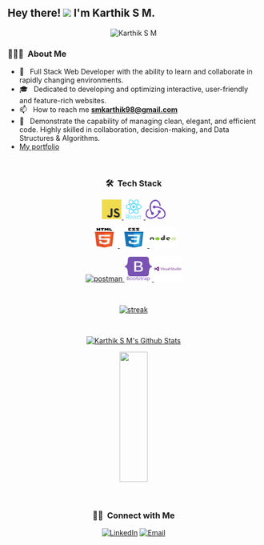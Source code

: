 <h2> Hey there! <img src="https://raw.githubusercontent.com/MartinHeinz/MartinHeinz/master/wave.gif" width="30px"> I'm Karthik S M.</h2>
<p align="center">
<img align="center" src="https://user-images.githubusercontent.com/77038954/133616013-7488fc92-9b6d-4df9-b2a3-88ba9636d49e.png" alt="Karthik S M" width="250px" height="250px" />
 </p>
<h3> 👨🏻‍💻 &nbsp;About Me </h3>

- 🤔 &nbsp; Full Stack Web Developer with the ability to learn and collaborate in rapidly changing environments.
- 🎓 &nbsp; Dedicated to developing and optimizing interactive, user-friendly and feature-rich websites.
- 📫 &nbsp; How to reach me **smkarthik98@gmail.com**
- 🌱 &nbsp; Demonstrate the capability of managing clean, elegant, and efficient code. Highly skilled in collaboration, decision-making, and Data Structures & Algorithms.
- <a href="https://portfoliokarthik.vercel.app/">My portfolio</a>
 <br/>

<h3 align="center">🛠 &nbsp;Tech Stack</h3>
<p align="center">
  <a href="https://developer.mozilla.org/en-US/docs/Web/JavaScript" target="_blank"> <img src="https://raw.githubusercontent.com/devicons/devicon/master/icons/javascript/javascript-original.svg" alt="javascript" width="40" height="40"/> </a> 
  <a href="https://reactjs.org/" target="_blank"><img src="https://raw.githubusercontent.com/devicons/devicon/master/icons/react/react-original-wordmark.svg" alt="react" width="40" height="40"/> </a> 
  <a href="https://redux.js.org" target="_blank"> <img src="https://raw.githubusercontent.com/devicons/devicon/master/icons/redux/redux-original.svg" alt="redux" width="40" height="40"/> </a> 
  </p>
 <p align="center">
  <a href="https://www.w3.org/html/" target="_blank"> <img src="https://raw.githubusercontent.com/devicons/devicon/master/icons/html5/html5-original-wordmark.svg" alt="html5" width="55" height="40"/> </a>
  <a href="https://www.w3schools.com/css/" target="_blank"> <img src="https://raw.githubusercontent.com/devicons/devicon/master/icons/css3/css3-original-wordmark.svg" alt="css3" width="55" height="40"/> </a>
  <a href="https://nodejs.org" target="_blank"> <img src="https://raw.githubusercontent.com/devicons/devicon/master/icons/nodejs/nodejs-original-wordmark.svg" alt="nodejs" width="55" height="40"/> </a> 
   </p>
     <p align="center">
 <a href="https://postman.com" target="_blank"> <img src="https://www.vectorlogo.zone/logos/getpostman/getpostman-icon.svg" alt="postman" width="55" height="50"/> </a> 
 <a href="https://getbootstrap.com" target="_blank"> <img src="https://raw.githubusercontent.com/devicons/devicon/master/icons/bootstrap/bootstrap-plain-wordmark.svg" alt="bootstrap" width="55" height="50"/> </a>
  <a href="https://getbootstrap.com" target="_blank"> <img src="https://raw.githubusercontent.com/devicons/devicon/master/icons/visualstudio/visualstudio-plain-wordmark.svg" alt="bootstrap" width="55" height="50"/> </a>


 </p>

 
<br/>

<p align="center">
    <a href="https://github.com/karthik257/github-readme-streak-stats">
        <img title=":fire: Get streak stats for your profile at git.io/streak-stats" alt="streak" src="https://github-readme-streak-stats.herokuapp.com/?user=karthik257&theme=black-ice&hide_border=true&stroke=0000&background=060A0CD0"/>
    </a>
</p>

<br/>
 <p align="center">
    <a href="https://github.com/karthik257/github-readme-stats"><img alt="Karthik S M's Github Stats" src="https://github-readme-stats.vercel.app/api?username=karthik257&show_icons=true&count_private=true&theme=react&hide_border=true&bg_color=0D1117" /></a>
    </p>
<p align="center">
    <img src="https://github-readme-stats.vercel.app/api/top-langs/?username=karthik257&theme=react&hide_border=true&bg_color=0D1117" height="260px" width="33.25%"/>
    </p>
<br/>
<p align="center" width="100%" margin="auto">
<h3 align="center"> 🤝🏻 &nbsp;Connect with Me </h3>
<p align="center">
<a href="https://www.linkedin.com/in/smk4dev/"><img alt="LinkedIn" src="https://img.shields.io/badge/LinkedIn-Karthik%20V-blue?style=flat-square&logo=linkedin"></a>
<a href="mailto:smkarthik98@gmail.com"><img alt="Email" src="https://img.shields.io/badge/Email-smkarthik98@gmail.com-blue?style=flat-square&logo=gmail"></a>
</p>
</p>
